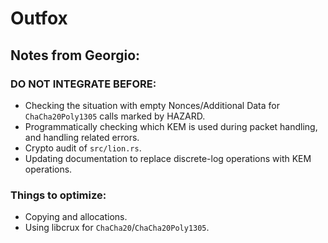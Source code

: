 # Outfox

## Notes from Georgio:

### DO NOT INTEGRATE BEFORE:
- Checking the situation with empty Nonces/Additional Data for `ChaCha20Poly1305` calls marked by HAZARD.
- Programmatically checking which KEM is used during packet handling, and handling related errors.
- Crypto audit of `src/lion.rs`.
- Updating documentation to replace discrete-log operations with KEM operations.

### Things to optimize:
- Copying and allocations.
- Using libcrux for `ChaCha20`/`ChaCha20Poly1305`.